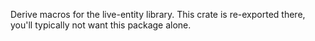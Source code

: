 Derive macros for the live-entity library. This crate is
re-exported there, you'll typically not want
this package alone.